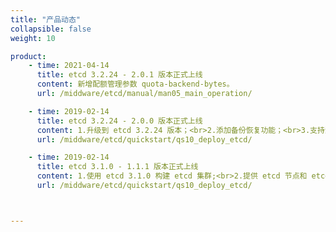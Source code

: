 ```yaml
---
title: "产品动态"
collapsible: false
weight: 10

product:
    - time: 2021-04-14
      title: etcd 3.2.24 - 2.0.1 版本正式上线
      content: 新增配额管理参数 quota-backend-bytes。
      url: /middware/etcd/manual/man05_main_operation/

    - time: 2019-02-14
      title: etcd 3.2.24 - 2.0.0 版本正式上线
      content: 1.升级到 etcd 3.2.24 版本；<br>2.添加备份恢复功能；<br>3.支持滚动升级，集群可不关机无感知升级；<br>4.支持在 Region 多可用区区域部署，同城多活；<br>5.新增单节点模式方便开发和测试。
      url: /middware/etcd/quickstart/qs10_deploy_etcd/

    - time: 2019-02-14
      title: etcd 3.1.0 - 1.1.1 版本正式上线
      content: 1.使用 etcd 3.1.0 构建 etcd 集群;<br>2.提供 etcd 节点和 etcd 代理功能。
      url: /middware/etcd/quickstart/qs10_deploy_etcd/



---
```


